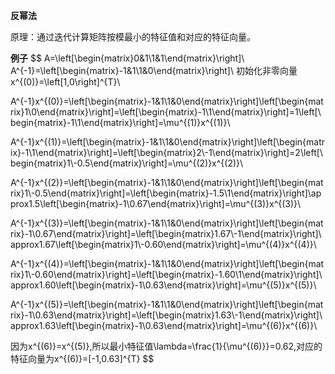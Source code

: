 **反幂法**

原理：通过迭代计算矩阵按模最小的特征值和对应的特征向量。

**例子**
$$
A=\left[\begin{matrix}0&1\\1&1\end{matrix}\right]\\
A^{-1}=\left[\begin{matrix}-1&1\\1&0\end{matrix}\right]\\
初始化非零向量x^{(0)}=\left[1,0\right]^{T}\\

A^{-1}x^{(0)}=\left[\begin{matrix}-1&1\\1&0\end{matrix}\right]\left[\begin{matrix}1\\0\end{matrix}\right]=\left[\begin{matrix}-1\\1\end{matrix}\right]=1\left[\begin{matrix}-1\\1\end{matrix}\right]=\mu^{(1)}x^{(1)}\\

A^{-1}x^{(1)}=\left[\begin{matrix}-1&1\\1&0\end{matrix}\right]\left[\begin{matrix}-1\\1\end{matrix}\right]=\left[\begin{matrix}2\\-1\end{matrix}\right]=2\left[\begin{matrix}1\\-0.5\end{matrix}\right]=\mu^{(2)}x^{(2)}\\

A^{-1}x^{(2)}=\left[\begin{matrix}-1&1\\1&0\end{matrix}\right]\left[\begin{matrix}1\\-0.5\end{matrix}\right]=\left[\begin{matrix}-1.5\\1\end{matrix}\right]\approx1.5\left[\begin{matrix}-1\\0.67\end{matrix}\right]=\mu^{(3)}x^{(3)}\\

A^{-1}x^{(3)}=\left[\begin{matrix}-1&1\\1&0\end{matrix}\right]\left[\begin{matrix}-1\\0.67\end{matrix}\right]=\left[\begin{matrix}1.67\\-1\end{matrix}\right]\approx1.67\left[\begin{matrix}1\\-0.60\end{matrix}\right]=\mu^{(4)}x^{(4)}\\

A^{-1}x^{(4)}=\left[\begin{matrix}-1&1\\1&0\end{matrix}\right]\left[\begin{matrix}1\\-0.60\end{matrix}\right]=\left[\begin{matrix}-1.60\\1\end{matrix}\right]\approx1.60\left[\begin{matrix}-1\\0.63\end{matrix}\right]=\mu^{(5)}x^{(5)}\\

A^{-1}x^{(5)}=\left[\begin{matrix}-1&1\\1&0\end{matrix}\right]\left[\begin{matrix}-1\\0.63\end{matrix}\right]=\left[\begin{matrix}1.63\\-1\end{matrix}\right]\approx1.63\left[\begin{matrix}-1\\0.63\end{matrix}\right]=\mu^{(6)}x^{(6)}\\


因为x^{(6)}=x^{(5)},所以最小特征值\lambda=\frac{1}{\mu^{(6)}}=0.62,对应的特征向量为x^{(6)}=[-1,0.63]^{T}
$$

